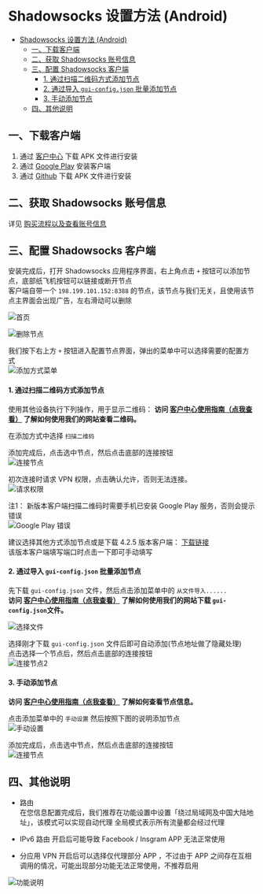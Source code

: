 # Shadowsocks 设置方法 (Android)

- [Shadowsocks 设置方法 (Android)](#shadowsocks-设置方法-android)
  - [一、下载客户端](#一下载客户端)
  - [二、获取 Shadowsocks 账号信息](#二获取-shadowsocks-账号信息)
  - [三、配置 Shadowsocks 客户端](#三配置-shadowsocks-客户端)
      - [1. 通过扫描二维码方式添加节点](#1-通过扫描二维码方式添加节点)
      - [2. 通过导入 `gui-config.json` 批量添加节点](#2-通过导入-gui-configjson-批量添加节点)
      - [3. 手动添加节点](#3-手动添加节点)
  - [四、其他说明](#四其他说明)

## 一、下载客户端 
1. 通过 [客户中心](https://portal.shadowsocks.nz/index.php?rp=/download/category/1/Shadowsocks-.html) 下载 APK 文件进行安装  
2. 通过 [Google Play](https://play.google.com/store/apps/details?id=com.github.shadowsocks) 安装客户端  
3. 通过 [Github](https://github.com/shadowsocks/shadowsocks-android/releases) 下载 APK 文件进行安装  

## 二、获取 Shadowsocks 账号信息

详见 [购买流程以及查看账号信息](../../zh_CN/introduction-of-client-portal.md)

## 三、配置 Shadowsocks 客户端

安装完成后，打开 Shadowsocks 应用程序界面，右上角点击 `+` 按钮可以添加节点，底部纸飞机按钮可以链接或断开节点  
客户端自带一个 `198.199.101.152:8388` 的节点，该节点与我们无关，且使用该节点主界面会出现广告，左右滑动可以删除

![首页](../../assets/images/android-index.png)   

![删除节点](../../assets/images/android-del-node.png)   

我们按下右上方 `+` 按钮进入配置节点界面，弹出的菜单中可以选择需要的配置方式  
![添加方式菜单](../../assets/images/android-add-option.png)

#### 1. 通过扫描二维码方式添加节点
使用其他设备执行下列操作，用于显示二维码：
**访问 [客户中心使用指南（点我查看）](../../zh_CN/introduction-of-client-portal.md#查看节点二维码) 了解如何使用我们的网站查看二维码。**

在添加方式中选择 `扫描二维码`

添加完成后，点击选中节点，然后点击底部的连接按钮  
![连接节点](../../assets/images/android-link-start.png)  

初次连接时请求 VPN 权限，点击确认允许，否则无法连接。  
![请求权限](../../assets/images/android-request-vpn-permission.png)

注1： 新版本客户端扫描二维码时需要手机已安装 Google Play 服务，否则会提示错误  
![Google Play 错误](../../assets/images/android-qr-no-gplay.png)

建议选择其他方式添加节点或是下载 4.2.5 版本客户端： [下载链接](https://github.com/shadowsocks/shadowsocks-android/releases/tag/v4.2.5)  
该版本客户端填写端口时点击一下即可手动填写

#### 2. 通过导入 `gui-config.json` 批量添加节点

先下载 `gui-config.json` 文件，然后点击添加菜单中的 `从文件导入......`  
**访问 [客户中心使用指南（点我查看）](../../zh_CN/introduction-of-client-portal.md#下载配置文件) 了解如何使用我们的网站下载 `gui-config.json`文件。**

![选择文件](../../assets/images/android-file-select.png)

选择刚才下载 `gui-config.json` 文件后即可自动添加(节点地址做了隐藏处理)  
点击选择一个节点后，然后点击底部的连接按钮  
![连接节点2](../../assets/images/android-add-by-file.png)

#### 3. 手动添加节点
**访问 [客户中心使用指南（点我查看）](../../zh_CN/introduction-of-client-portal.md#查看节点信息) 了解如何查看节点信息。**

点击添加菜单中的 `手动设置` 然后按照下图的说明添加节点  
![手动设置](../../assets/images/android-add-manully.png)  

添加完成后，点击选中节点，然后点击底部的连接按钮  
![连接节点](../../assets/images/android-link-start.png)  

## 四、其他说明
- 路由  
在您信息配置完成后，我们推荐在功能设置中设置「绕过局域网及中国大陆地址」，该模式可以实现自动代理
全局模式表示所有流量都会经过代理

-  IPv6 路由
开启后可能导致 Facebook / Insgram APP 无法正常使用

- 分应用 VPN
开启后可以选择仅代理部分 APP ，不过由于 APP 之间存在互相调用的情况，可能出现部分功能无法正常使用，不推荐启用

![功能说明](../../assets/images/android-features.png)

